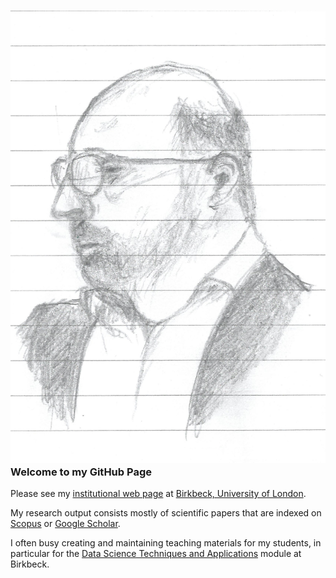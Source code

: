 ### ![](./imgs/ale-caricature2.jpg) Welcome to my GitHub Page

Please see my [institutional web page](https://www.bbk.ac.uk/our-staff/profile/8920719/alessandro-provetti) at [Birkbeck, University of London](https://www.bbk.ac.uk/). 

My research output consists mostly of scientific papers that are indexed on [Scopus](https://www.scopus.com/authid/detail.uri?authorId=6603433202) or [Google Scholar](https://scholar.google.it/citations?user=pwOBPBQAAAAJ). 

I often busy creating and maintaining teaching materials for my students, in particular for the [Data Science Techniques and Applications](https://ale66.github.io/dsta/) module at Birkbeck.

